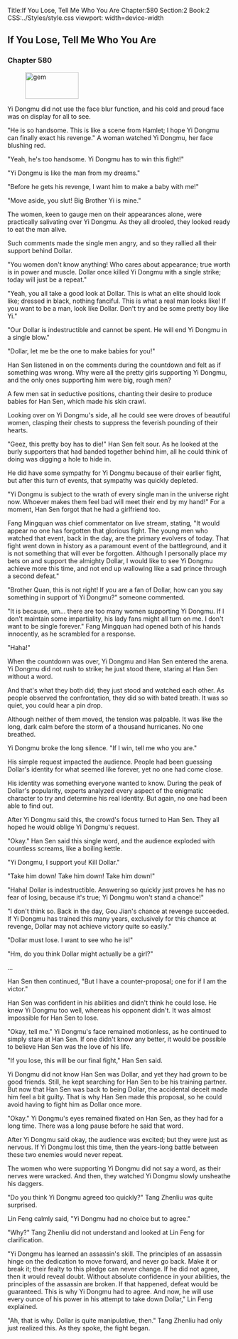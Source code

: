 Title:If You Lose, Tell Me Who You Are 
Chapter:580 
Section:2 
Book:2 
CSS:../Styles/style.css 
viewport: width=device-width
  
## If You Lose, Tell Me Who You Are
### Chapter 580
  
<figure>
	<img src="../Images/gem.gif" alt="gem" id="gem" width="120" height="60" />
</figure>
  

  
Yi Dongmu did not use the face blur function, and his cold and proud face was on display for all to see.

"He is so handsome. This is like a scene from Hamlet; I hope Yi Dongmu can finally exact his revenge." A woman watched Yi Dongmu, her face blushing red.

"Yeah, he's too handsome. Yi Dongmu has to win this fight!"

"Yi Dongmu is like the man from my dreams."

"Before he gets his revenge, I want him to make a baby with me!"

"Move aside, you slut! Big Brother Yi is mine."

The women, keen to gauge men on their appearances alone, were practically salivating over Yi Dongmu. As they all drooled, they looked ready to eat the man alive.

Such comments made the single men angry, and so they rallied all their support behind Dollar.

"You women don't know anything! Who cares about appearance; true worth is in power and muscle. Dollar once killed Yi Dongmu with a single strike; today will just be a repeat."

"Yeah, you all take a good look at Dollar. This is what an elite should look like; dressed in black, nothing fanciful. This is what a real man looks like! If you want to be a man, look like Dollar. Don't try and be some pretty boy like Yi."

"Our Dollar is indestructible and cannot be spent. He will end Yi Dongmu in a single blow."

"Dollar, let me be the one to make babies for you!"

Han Sen listened in on the comments during the countdown and felt as if something was wrong. Why were all the pretty girls supporting Yi Dongmu, and the only ones supporting him were big, rough men?

A few men sat in seductive positions, chanting their desire to produce babies for Han Sen, which made his skin crawl.

Looking over on Yi Dongmu's side, all he could see were droves of beautiful women, clasping their chests to suppress the feverish pounding of their hearts.

"Geez, this pretty boy has to die!" Han Sen felt sour. As he looked at the burly supporters that had banded together behind him, all he could think of doing was digging a hole to hide in.

He did have some sympathy for Yi Dongmu because of their earlier fight, but after this turn of events, that sympathy was quickly depleted.

"Yi Dongmu is subject to the wrath of every single man in the universe right now. Whoever makes them feel bad will meet their end by my hand!" For a moment, Han Sen forgot that he had a girlfriend too.

Fang Mingquan was chief commentator on live stream, stating, "It would appear no one has forgotten that glorious fight. The young men who watched that event, back in the day, are the primary evolvers of today. That fight went down in history as a paramount event of the battleground, and it is not something that will ever be forgotten. Although I personally place my bets on and support the almighty Dollar, I would like to see Yi Dongmu achieve more this time, and not end up wallowing like a sad prince through a second defeat."

"Brother Quan, this is not right! If you are a fan of Dollar, how can you say something in support of Yi Dongmu?" someone commented.

"It is because, um... there are too many women supporting Yi Dongmu. If I don't maintain some impartiality, his lady fans might all turn on me. I don't want to be single forever." Fang Mingquan had opened both of his hands innocently, as he scrambled for a response.

"Haha!"

When the countdown was over, Yi Dongmu and Han Sen entered the arena. Yi Dongmu did not rush to strike; he just stood there, staring at Han Sen without a word.

And that's what they both did; they just stood and watched each other. As people observed the confrontation, they did so with bated breath. It was so quiet, you could hear a pin drop.

Although neither of them moved, the tension was palpable. It was like the long, dark calm before the storm of a thousand hurricanes. No one breathed.

Yi Dongmu broke the long silence. "If I win, tell me who you are."

His simple request impacted the audience. People had been guessing Dollar's identity for what seemed like forever, yet no one had come close.

His identity was something everyone wanted to know. During the peak of Dollar's popularity, experts analyzed every aspect of the enigmatic character to try and determine his real identity. But again, no one had been able to find out.

After Yi Dongmu said this, the crowd's focus turned to Han Sen. They all hoped he would oblige Yi Dongmu's request.

"Okay." Han Sen said this single word, and the audience exploded with countless screams, like a boiling kettle.

"Yi Dongmu, I support you! Kill Dollar."

"Take him down! Take him down! Take him down!"

"Haha! Dollar is indestructible. Answering so quickly just proves he has no fear of losing, because it's true; Yi Dongmu won't stand a chance!"

"I don't think so. Back in the day, Gou Jian's chance at revenge succeeded. If Yi Dongmu has trained this many years, exclusively for this chance at revenge, Dollar may not achieve victory quite so easily."

"Dollar must lose. I want to see who he is!"

"Hm, do you think Dollar might actually be a girl?"

…

Han Sen then continued, "But I have a counter-proposal; one for if I am the victor."

Han Sen was confident in his abilities and didn't think he could lose. He knew Yi Dongmu too well, whereas his opponent didn't. It was almost impossible for Han Sen to lose.

"Okay, tell me." Yi Dongmu's face remained motionless, as he continued to simply stare at Han Sen. If one didn't know any better, it would be possible to believe Han Sen was the love of his life.

"If you lose, this will be our final fight," Han Sen said.

Yi Dongmu did not know Han Sen was Dollar, and yet they had grown to be good friends. Still, he kept searching for Han Sen to be his training partner. But now that Han Sen was back to being Dollar, the accidental deceit made him feel a bit guilty. That is why Han Sen made this proposal, so he could avoid having to fight him as Dollar once more.

"Okay." Yi Dongmu's eyes remained fixated on Han Sen, as they had for a long time. There was a long pause before he said that word.

After Yi Dongmu said okay, the audience was excited; but they were just as nervous. If Yi Dongmu lost this time, then the years-long battle between these two enemies would never repeat.

The women who were supporting Yi Dongmu did not say a word, as their nerves were wracked. And then, they watched Yi Dongmu slowly unsheathe his daggers.

"Do you think Yi Dongmu agreed too quickly?" Tang Zhenliu was quite surprised.

Lin Feng calmly said, "Yi Dongmu had no choice but to agree."

"Why?" Tang Zhenliu did not understand and looked at Lin Feng for clarification.

"Yi Dongmu has learned an assassin's skill. The principles of an assassin hinge on the dedication to move forward, and never go back. Make it or break it; their fealty to this pledge can never change. If he did not agree, then it would reveal doubt. Without absolute confidence in your abilities, the principles of the assassin are broken. If that happened, defeat would be guaranteed. This is why Yi Dongmu had to agree. And now, he will use every ounce of his power in his attempt to take down Dollar," Lin Feng explained.

"Ah, that is why. Dollar is quite manipulative, then." Tang Zhenliu had only just realized this. As they spoke, the fight began.